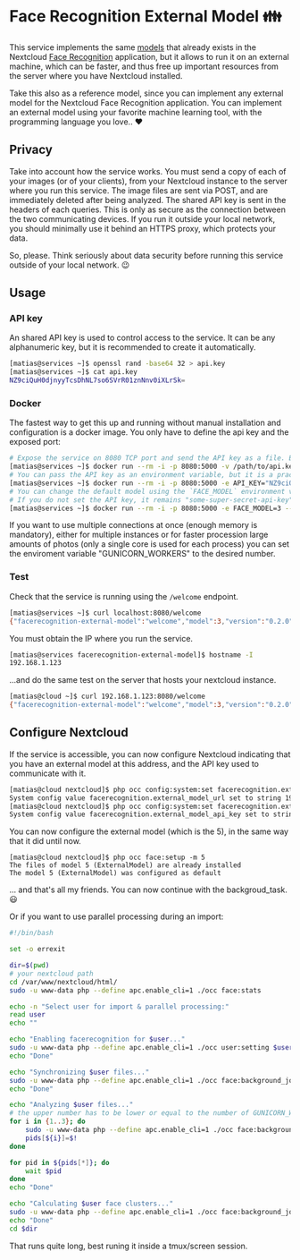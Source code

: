 # Face Recognition External Model 👪
This service implements the same [models](https://github.com/matiasdelellis/facerecognition/wiki/Models) that already exists in the Nextcloud [Face Recognition](https://github.com/matiasdelellis/facerecognition) application, but it allows to run it on an external machine, which can be faster, and thus free up important resources from the server where you have Nextcloud installed.

Take this also as a reference model, since you can implement any external model for the Nextcloud Face Recognition application. You can implement an external model using your favorite machine learning tool, with the programming language you love.. ❤️

## Privacy
Take into account how the service works. You must send a copy of each of your images (or of your clients), from your Nextcloud instance to the server where you run this service.
The image files are sent via POST, and are immediately deleted after being analyzed. The shared API key is sent in the headers of each queries. This is only as secure as the connection between the two communicating devices. If you run it outside your local network, you should minimally use it behind an HTTPS proxy, which protects your data.

So, please. Think seriously about data security before running this service outside of your local network. 😉

## Usage
### API key
An shared API key is used to control access to the service. It can be any alphanumeric key, but it is recommended to create it automatically.
```sh
[matias@services ~]$ openssl rand -base64 32 > api.key
[matias@services ~]$ cat api.key 
NZ9ciQuH0djnyyTcsDhNL7so6SVrR01znNnv0iXLrSk=
```

### Docker
The fastest way to get this up and running without manual installation and configuration is a docker image. You only have to define the api key and the exposed port:
```sh
# Expose the service on 8080 TCP port and send the API key as a file. By default it uses model 4 for facial recognition.
[matias@services ~]$ docker run --rm -i -p 8080:5000 -v /path/to/api.key:/app/api.key --name facerecognition matiasdelellis/facerecognition-external-model:v0.2.0
# You can pass the API key as an environment variable, but it is a practice that is not recommended because it is exposed on the command line.
[matias@services ~]$ docker run --rm -i -p 8080:5000 -e API_KEY="NZ9ciQuH0djnyyTcsDhNL7so6SVrR01znNnv0iXLrSk=" --name facerecognition matiasdelellis/facerecognition-external-model:v0.2.0
# You can change the default model using the `FACE_MODEL` environment variable.
# If you do not set the API key, it remains "some-super-secret-api-key". Needless to say, it is not advisable to leave it by default.
[matias@services ~]$ docker run --rm -i -p 8080:5000 -e FACE_MODEL=3 --name facerecognition matiasdelellis/facerecognition-external-model:v0.2.0 
```
If you want to use multiple connections at once (enough memory is mandatory), either for multiple instances or for faster procession large amounts of photos (only a single core is used for each process) you can set the enviroment variable "GUNICORN_WORKERS" to the desired number.

### Test
Check that the service is running using the `/welcome` endpoint.
```sh
[matias@services ~]$ curl localhost:8080/welcome
{"facerecognition-external-model":"welcome","model":3,"version":"0.2.0"}
```

You must obtain the IP where you run the service.
```sh
[matias@services facerecognition-external-model]$ hostname -I
192.168.1.123
```

...and do the same test on the server that hosts your nextcloud instance.
```sh
[matias@cloud ~]$ curl 192.168.1.123:8080/welcome
{"facerecognition-external-model":"welcome","model":3,"version":"0.2.0"}
```

## Configure Nextcloud
If the service is accessible, you can now configure Nextcloud indicating that you have an external model at this address, and the API key used to communicate with it.
```sh
[matias@cloud nextcloud]$ php occ config:system:set facerecognition.external_model_url --value 192.168.1.123:8080
System config value facerecognition.external_model_url set to string 192.168.1.123:8080
[matias@cloud nextcloud]$ php occ config:system:set facerecognition.external_model_api_key --value NZ9ciQuH0djnyyTcsDhNL7so6SVrR01znNnv0iXLrSk=
System config value facerecognition.external_model_api_key set to string NZ9ciQuH0djnyyTcsDhNL7so6SVrR01znNnv0iXLrSk=
```

You can now configure the external model (which is the 5), in the same way that it did until now.
```
[matias@cloud nextcloud]$ php occ face:setup -m 5
The files of model 5 (ExternalModel) are already installed
The model 5 (ExternalModel) was configured as default
```

... and that's all my friends. You can now continue with the backgroud_task. :smiley:

Or if you want to use parallel processing during an import:
```sh
#!/bin/bash

set -o errexit

dir=$(pwd)
# your nextcloud path
cd /var/www/nextcloud/html/
sudo -u www-data php --define apc.enable_cli=1 ./occ face:stats

echo -n "Select user for import & parallel processing:"
read user
echo ""

echo "Enabling facerecognition for $user..."
sudo -u www-data php --define apc.enable_cli=1 ./occ user:setting $user facerecognition enabled true
echo "Done"

echo "Synchronizing $user files..."
sudo -u www-data php --define apc.enable_cli=1 ./occ face:background_job -u $user --sync-mode
echo "Done"

echo "Analyzing $user files..."
# the upper number has to be lower or equal to the number of GUNICORN_WORKERS
for i in {1..3}; do
    sudo -u www-data php --define apc.enable_cli=1 ./occ face:background_job -u $user --analyze-mode &
    pids[${i}]=$!
done

for pid in ${pids[*]}; do
    wait $pid
done
echo "Done"

echo "Calculating $user face clusters..."
sudo -u www-data php --define apc.enable_cli=1 ./occ face:background_job -u user --cluster-mode
echo "Done"
cd $dir
```
That runs quite long, best runing it inside a tmux/screen session.
